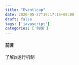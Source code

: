 ```yaml
---
title: "Eventloop"
date: 2020-05-27T19:17:14+08:00
draft: false
tags: ['javascript']
categories: ['前端']
---
```

#### 前言
了解js运行机制

